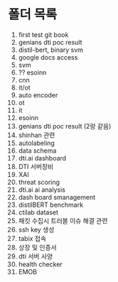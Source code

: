 # 폴더 목록
1. first test git book
2. genians dti poc result
3. distil-bert, binary svm
4. google docs access
5. svm
6. ?? esoinn
7. cnn
8. it/ot
9. auto encoder
10. ot
11. it
12. esoinn
13. genians dti poc result (2랑 같음)
14. shinhan 관련
15. autolabeling
16. data schema
17. dti.ai dashboard
18. DTI 서버장비
19. XAI
20. threat scoring
21. dti.ai ai analysis
22. dash board smanagement
23. distilBERT benchmark
24. ctilab dataset
25. 패킷 수집시 트러블 이슈 해결 관련
26. ssh key 생성
27. tabix 접속
28. 상장 및 인증서
29. dti 서버 사양
30. health checker
31. EMOB